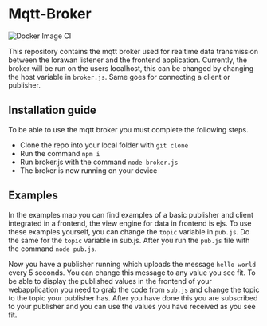 # Mqtt-Broker
![Docker Image CI](https://github.com/vives-projectwerk-2-2020/Mqtt-Broker/workflows/Docker%20Image%20CI/badge.svg)

This repository contains the mqtt broker used for realtime data transmission between the lorawan listener and the frontend application.
Currently, the broker will be run on the users localhost, this can be changed by changing the host variable in `broker.js`. 
Same goes for connecting a client or publisher.

## Installation guide

To be able to use the mqtt broker you must complete the following steps. 

* Clone the repo into your local folder with `git clone`
* Run the command `npm i`
* Run broker.js with the command `node broker.js`
* The broker is now running on your device

## Examples
In the examples map you can find examples of a basic publisher and client integrated in a frontend, the view engine for data in frontend is ejs.
To use these examples yourself, you can change the `topic` variable in `pub.js`. Do the same for the `topic` variable in sub.js. 
After you run the `pub.js` file with the command `node pub.js`.

Now you have a publisher running which uploads the message `hello world` every 5 seconds. You can change this message to any value you see fit.
To be able to display the published values in the frontend of your webapplication you need to grab the code from `sub.js` and change the topic to the topic your publisher has.
After you have done this you are subscribed to your publisher and you can use the values you have received as you see fit.


